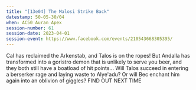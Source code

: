 ```yaml
---
title: "[13e04] The Malosi Strike Back"
datestamp: 50-05-30/04
when: AC50 Auran Apex
session-number: 61
session-date: 2023-04-01
session-event: https://www.facebook.com/events/210543668305395/
---
```


Cal has reclaimed the Arkenstab, and Talos is on the ropes! But Andalla has transformed into a goristro demon that is unlikely to serve you beer, and they both still have a boatload of hit points... Will Talos succeed in entering a berserker rage and laying waste to Alye'adu? Or will Bec enchant him again into an oblivion of giggles? FIND OUT NEXT TIME
